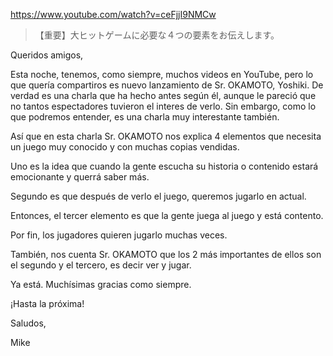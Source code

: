 https://www.youtube.com/watch?v=ceFjjI9NMCw

>  【重要】大ヒットゲームに必要な４つの要素をお伝えします。

Queridos amigos,

Esta noche, tenemos, como siempre, muchos videos en YouTube, pero lo que quería compartiros es nuevo lanzamiento de Sr. OKAMOTO, Yoshiki. De verdad es una charla que ha hecho antes según él, aunque le pareció que no tantos espectadores tuvieron el interes de verlo. Sin embargo, como lo que podremos entender, es una charla muy interestante también.

Así que en esta charla Sr. OKAMOTO nos explica 4 elementos que necesita un juego muy conocido y con muchas copias vendidas.

Uno es la idea que cuando la gente escucha su historia o contenido estará emocionante y querrá saber más.

Segundo es que después de verlo el juego, queremos jugarlo en actual.

Entonces, el tercer elemento es que la gente juega al juego y está contento.

Por fin, los jugadores quieren jugarlo muchas veces.

También, nos cuenta Sr. OKAMOTO que los 2 más importantes de ellos son el segundo y el tercero, es decir ver y jugar.

Ya está. Muchísimas gracias como siempre.

¡Hasta la próxima!

Saludos,

Mike
